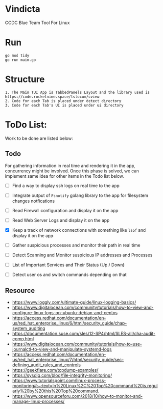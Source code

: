 # Vindicta
CCDC Blue Team Tool For Linux

# Run
```
go mod tidy
go run main.go
```

# Structure
```
1. The Main TUI App is TabbedPanels Layout and the library used is https://code.rocketnine.space/tslocum/cview
2. Code for each Tab is placed under detect directory
3. Code for each Tab's UI is placed under ui directory
```

# ToDo List:

Work to be done are listed below:

## Todo

For gathering information in real time and rendering it in the app, concurrency might be involved.
Once this phase is solved, we can implement same idea for other items in the Todo list below.
- [ ] Find a way to display ssh logs on real time to the app
- [ ] Integrate output of `Fsnotify` golang library to the app for filesystem changes notfications
- [ ] Read Firewall configuration and display it on the app
- [ ] Read Web Server Logs and display it on the app
- [x] Keep a track of network connections with something like `lsof` and display it on the app
- [ ] Gather suspicious processes and monitor their path in real time
- [ ] Detect Scanning and Monitor suspicious IP addresses and Processes
- [ ] List of Important Services and Their Status (Up / Down)
- [ ] Detect user os and switch commands depending on that



## Resource
- https://www.loggly.com/ultimate-guide/linux-logging-basics/
- https://www.digitalocean.com/community/tutorials/how-to-view-and-configure-linux-logs-on-ubuntu-debian-and-centos
- https://access.redhat.com/documentation/en-us/red_hat_enterprise_linux/6/html/security_guide/chap-system_auditing
- https://documentation.suse.com/sles/12-SP4/html/SLES-all/cha-audit-comp.html
- https://www.digitalocean.com/community/tutorials/how-to-use-journalctl-to-view-and-manipulate-systemd-logs
- https://access.redhat.com/documentation/en-us/red_hat_enterprise_linux/7/html/security_guide/sec-defining_audit_rules_and_controls
- https://geekflare.com/tcpdump-examples/
- https://sysdig.com/blog/file-integrity-monitoring/
- https://www.tutorialspoint.com/linux-process-monitoring#:~:text=In%20Linux%2C%20Top%20command%20is,regularly%20by%20this%20Top%20command.
- https://www.opensourceforu.com/2018/10/how-to-monitor-and-manage-linux-processes/
